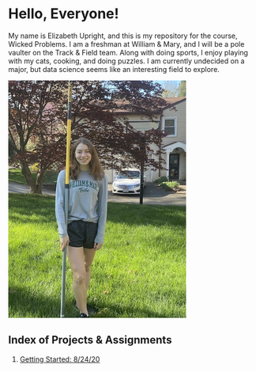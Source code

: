# Hello, Everyone!

My name is Elizabeth Upright, and this is my repository for the course, Wicked Problems. I am a freshman at William & Mary, and I will be a pole vaulter on the Track & Field team. Along with doing sports, I enjoy playing with my cats, cooking, and doing puzzles. I am currently undecided on a major, but data science seems like an interesting field to explore. 

![](wmpicture.jpg)

## Index of Projects & Assignments

1. [Getting Started: 8/24/20](getting_started.md)
